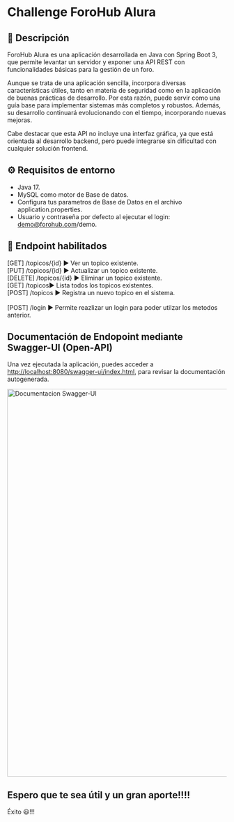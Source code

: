 # Challenge ForoHub Alura

## :eyes: Descripción
ForoHub Alura es una aplicación desarrollada en Java con Spring Boot 3, que permite levantar un servidor y exponer una API REST con funcionalidades básicas para la gestión de un foro.

Aunque se trata de una aplicación sencilla, incorpora diversas características útiles, tanto en materia de seguridad como en la aplicación de buenas prácticas de desarrollo. Por esta razón, puede servir como una guía base para implementar sistemas más completos y robustos. Además, su desarrollo continuará evolucionando con el tiempo, incorporando nuevas mejoras.

Cabe destacar que esta API no incluye una interfaz gráfica, ya que está orientada al desarrollo backend, pero puede integrarse sin dificultad con cualquier solución frontend.

## :gear: Requisitos de entorno
- Java 17.
- MySQL como motor de Base de datos.
- Configura tus parametros de Base de Datos en el archivo </b>application.properties</b>.
- Usuario y contraseña por defecto al ejecutar el login: demo@forohub.com/demo.

 
## 🏹 Endpoint habilitados
[GET] /topicos/{id} ▶️ Ver un topico existente.<br>
[PUT] /topicos/{id} ▶️ Actualizar un topico existente.<br>
[DELETE] /topicos/{id} ▶️ Eliminar un topico existente.<br>
[GET] /topicos▶️ Lista todos los topicos existentes.<br>
[POST] /topicos ▶️ Registra un nuevo topico en el sistema.<br><br>
[POST] /login ▶️ Permite reazlizar un login para poder utilzar los metodos anterior.

##

## Documentación de Endopoint mediante Swagger-UI (Open-API)
Una vez ejecutada la aplicación, puedes acceder a [http://localhost:8080/swagger-ui/index.html](http://localhost:8080/swagger-ui/index.html), para revisar la documentación autogenerada.

<img width="1678" height="889" alt="Documentacion Swagger-UI" src="https://github.com/user-attachments/assets/8f574c07-7822-4fea-a930-b8baffde3144" />


## Espero que te sea útil y un gran aporte!!!!


Éxito 😃!!!
